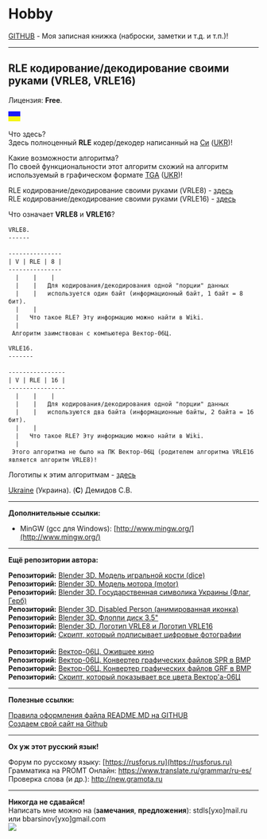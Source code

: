 # Hobby
[GITHUB](https://github.com) - Моя записная книжка (наброски, заметки и т.д. и т.п.)!

<hr>

## RLE кодирование/декодирование своими руками (VRLE8, VRLE16)

Лицензия: **Free**.

![](https://github.com/drilnet/rle/blob/master/UA.png)

Что здесь?
<br>
Здесь полноценный **RLE** кодер/декодер написанный на [Си](https://ru.wikipedia.org/wiki/Си_(язык_программирования)) ([UKR](https://uk.wikipedia.org/wiki/C_(%D0%BC%D0%BE%D0%B2%D0%B0_%D0%BF%D1%80%D0%BE%D0%B3%D1%80%D0%B0%D0%BC%D1%83%D0%B2%D0%B0%D0%BD%D0%BD%D1%8F)))!

Какие возможности алгоритма?
<br>
По своей функциональности этот алгоритм схожий на алгоритм используемый в графическом формате [TGA](https://ru.wikipedia.org/wiki/Truevision_TGA) ([UKR](https://uk.wikipedia.org/wiki/TGA))!

RLE кодирование/декодирование своими руками (VRLE8) - [здесь](https://github.com/drilnet/rle/tree/master/VRLE8)
<br>
RLE кодирование/декодирование своими руками (VRLE16) - [здесь](https://github.com/drilnet/rle/tree/master/VRLE16)

Что означает **VRLE8** и **VRLE16**?

```
VRLE8.
------

---------------
| V | RLE | 8 |
---------------
  |    |    |
  |    |   Для кодирования/декодирования одной "порции" данных
  |    |   используется один байт (информационный байт, 1 байт = 8 бит).
  |    |
  |   Что такое RLE? Эту информацию можно найти в Wiki.
  |
 Алгоритм заимствован с компьютера Вектор-06Ц.
```

```
VRLE16.
-------

----------------
| V | RLE | 16 |
----------------
  |    |    |
  |    |   Для кодирования/декодирования одной "порции" данных
  |    |   используются два байта (информационные байты, 2 байта = 16 бит).
  |    |
  |   Что такое RLE? Эту информацию можно найти в Wiki.
  |
 Этого алгоритма не было на ПК Вектор-06Ц (родителем алгоритма VRLE16 является алгоритм VRLE8)!
```

Логотипы к этим алгоритмам - [здесь](https://github.com/drilnet/blender3d-logovrle8-logovrle16)

[Ukraine](https://en.wikipedia.org/wiki/Ukraine) (Украина). (**C**) Демидов С.В.

<hr>

**Дополнительные ссылки:**

* MinGW (gcc для Windows): [http://www.mingw.org/](http://www.mingw.org/)

<hr>

**Ещё репозитории автора:**

**Репозиторий:** [Blender 3D. Модель игральной кости (dice)](https://github.com/drilnet/blender3d-dice2)
<br>
**Репозиторий:** [Blender 3D. Модель мотора (motor)](https://github.com/drilnet/blender3d-motor)
<br>
**Репозиторий:** [Blender 3D. Государственная символика Украины (Флаг, Герб)](https://github.com/drilnet/blender3d-ukrainian-symbols)
<br>
**Репозиторий:** [Blender 3D. Disabled Person (анимированная иконка)](https://github.com/drilnet/blender3d-disabled-person)
<br>
**Репозиторий:** [Blender 3D. Флоппи диск 3.5"](https://github.com/drilnet/blender3d-floppy-disk-35)
<br>
**Репозиторий:** [Blender 3D. Логотип VRLE8 и Логотип VRLE16](https://github.com/drilnet/blender3d-logovrle8-logovrle16)
<br>
**Репозиторий:** [Скрипт, который подписывает цифровые фотографии](https://github.com/drilnet/programming-perl-signature-images)
<br>
<br>
**Репозиторий:** [Вектор-06Ц. Ожившее кино](https://github.com/drilnet/vector-06c-kino)
<br>
**Репозиторий:** [Вектор-06Ц. Конвертер графических файлов SPR в BMP](https://github.com/drilnet/vector-06c-spr2bmp)
<br>
**Репозиторий:** [Вектор-06Ц. Конвертер графических файлов GRF в BMP](https://github.com/drilnet/vector-06c-grf2bmp)
<br>
**Репозиторий:** [Скрипт, который показывает все цвета Вектор'а-06Ц](https://github.com/drilnet/vector-06c-color256)

<hr>

**Полезные ссылки:**

[Правила оформления файла README.MD на GITHUB](https://github.com/OlgaVlasova/markdown-doc/blob/master/README.md#SpecialSymbol)
<br>
[Создаем свой сайт на Github](https://www.youtube.com/watch?v=05nLdIVfSRU)

<hr>

**Ох уж этот русский язык!**

Форум по русскому языку: [https://rusforus.ru](https://rusforus.ru)
<br>
Грамматика на PROMT Онлайн: https://www.translate.ru/grammar/ru-es/
<br>
Проверка слова (и др.): http://new.gramota.ru

<hr>

**Никогда не сдавайся!**
<br>
Написать мне можно на (**замечания**, **предложения**): stdls[ухо]mail.ru или bbarsinov[ухо]gmail.com
<br>
![](https://github.com/drilnet/blender3d-disabled-person/blob/master/Preview%20GIF/Disabled%20Person%20(mini).gif)
